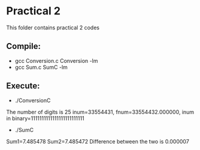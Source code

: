 # Practical 2

This folder contains practical 2 codes 

## Compile:

* gcc Conversion.c Conversion -lm
* gcc Sum.c SumC -lm

## Execute:

* ./ConversionC

The number of digits is 25
inum=33554431,  fnum=33554432.000000, inum in binary=1111111111111111111111111

* ./SumC

 Sum1=7.485478
 Sum2=7.485472
 Difference between the two is 0.000007

